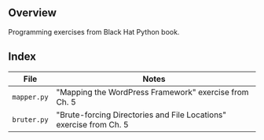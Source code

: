 ## Overview
Programming exercises from Black Hat Python book.

## Index
| File | Notes |
| ---- | ----- |
| `mapper.py` | "Mapping the WordPress Framework" exercise from Ch. 5 |
| `bruter.py` | "Brute-forcing Directories and File Locations" exercise from Ch. 5 |
